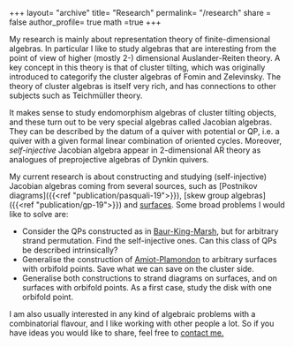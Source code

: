 +++
layout= "archive"
title= "Research"
permalink= "/research"
share = false
author_profile= true
math =true 
+++

My research is mainly about representation theory of finite-dimensional algebras. In particular I like to study algebras that are interesting from the point of view of higher (mostly 2-) dimensional Auslander-Reiten theory. 
A key concept in this theory is that of cluster tilting, which was originally introduced to categorify the cluster algebras of Fomin and Zelevinsky. The theory of cluster algebras is itself very rich, and has connections to other subjects such as Teichmüller theory.

It makes sense to study endomorphism algebras of cluster tilting objects, and these turn out to be very special algebras called Jacobian algebras. They can be described by the datum of a quiver with potential or QP, i.e. a quiver with a given formal linear combination of oriented cycles.
Moreover, _self-injective_ Jacobian algebra appear in 2-dimensional AR theory as analogues of preprojective algebras of Dynkin quivers.

My current research is about constructing and studying (self-injective) Jacobian algebras coming from several sources, such as [Postnikov diagrams]({{<ref "publication/pasquali-19">}}), [skew group algebras]({{<ref "publication/gp-19">}}) and [surfaces](https://arxiv.org/abs/0803.1328).
Some broad problems I would like to solve are:

* Consider the QPs constructed as in [Baur-King-Marsh](https://arxiv.org/abs/1309.6524), but for arbitrary strand permutation. Find the self-injective ones. Can this class of QPs be described intrinsically?
* Generalise the construction of [Amiot-Plamondon](https://arxiv.org/abs/1707.01834) to arbitrary surfaces with orbifold points. Save what we can save on the cluster side.
* Generalise both constructions to strand diagrams on surfaces, and on surfaces with orbifold points. As a first case, study the disk with one orbifold point.

I am also usually interested in any kind of algebraic problems with a combinatorial flavour, and I like working with other people a lot. So if you have ideas you would like to share, feel free to [contact me.](mailto:andrea.pasquali@mathematik.uni-stuttgart.de)



